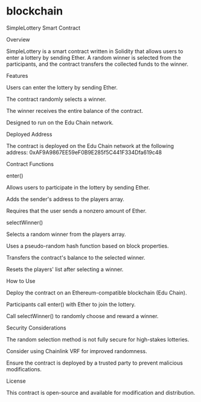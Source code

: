 # blockchain

SimpleLottery Smart Contract

Overview

SimpleLottery is a smart contract written in Solidity that allows users to enter a lottery by sending Ether. A random winner is selected from the participants, and the contract transfers the collected funds to the winner.

Features

Users can enter the lottery by sending Ether.

The contract randomly selects a winner.

The winner receives the entire balance of the contract.

Designed to run on the Edu Chain network.

Deployed Address

The contract is deployed on the Edu Chain network at the following address:
0xAF9A9867EE59eF0B9E285f5C441F334Dfa619c48

Contract Functions

enter()

Allows users to participate in the lottery by sending Ether.

Adds the sender's address to the players array.

Requires that the user sends a nonzero amount of Ether.

selectWinner()

Selects a random winner from the players array.

Uses a pseudo-random hash function based on block properties.

Transfers the contract's balance to the selected winner.

Resets the players' list after selecting a winner.

How to Use

Deploy the contract on an Ethereum-compatible blockchain (Edu Chain).

Participants call enter() with Ether to join the lottery.

Call selectWinner() to randomly choose and reward a winner.

Security Considerations

The random selection method is not fully secure for high-stakes lotteries.

Consider using Chainlink VRF for improved randomness.

Ensure the contract is deployed by a trusted party to prevent malicious modifications.

License

This contract is open-source and available for modification and distribution.


